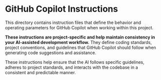 # GitHub Copilot Instructions

This directory contains instruction files that define the behavior and operating parameters for GitHub Copilot when working within this project.

**These instructions are project-specific and help maintain consistency in your AI-assisted development workflow.** They define coding standards, project conventions, and guidelines that GitHub Copilot should follow when generating code suggestions and assistance.

These instructions help ensure that the AI follows specific guidelines, adheres to project standards, and interacts with the codebase in a consistent and predictable manner.
